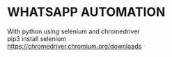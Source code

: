 # WHATSAPP AUTOMATION

With python using selenium and chromedriver <br>
pip3 install selenium <br>
https://chromedriver.chromium.org/downloads


